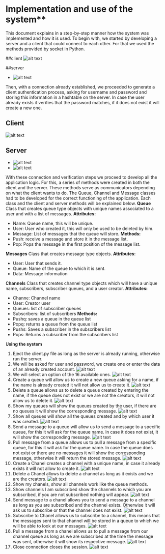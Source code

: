 # Implementation and use of the system**

This document explains in a step-by-step manner how the system was implemented and how it is used.
To begin with, we started by developing a server and a client that could connect to each other. For that we used the methods provided by socket in Python. 

##client
![alt text](https://raw.githubusercontent.com/svalenciaaq/Trabajo1Telematica/master/resources/c1.png)
 
 
##server
* ![alt text](https://raw.githubusercontent.com/svalenciaaq/Trabajo1Telematica/master/resources/s1.png)
 
Then, with a connection already established, we proceeded to generate a client authentication process, asking for username and password and storing this information in a hashtable on the server. In case the user already exists it verifies that the password matches, if it does not exist it will create a new one. 


## Client

  ![alt text](https://raw.githubusercontent.com/svalenciaaq/Trabajo1Telematica/master/resources/c2.png)
  
  
## Server 
* ![alt text](https://raw.githubusercontent.com/svalenciaaq/Trabajo1Telematica/master/resources/s2.png)
* ![alt text](https://raw.githubusercontent.com/svalenciaaq/Trabajo1Telematica/master/resources/s3.png)


With these connection and verification steps we proceed to develop all the application logic.
For this, a series of methods were created in both the client and the server. These methods serve as communicators depending on what the client wants to do. 
The Queue, Channel and Message classes had to be developed for the correct functioning of the application. 
Each class and the client and server methods will be explained below.
**Queue**
Class that creates queue type objects with unique names associated to a user and with a list of messages.
**Attributes:** 
- Name: Queue name, this will be unique.
- User: User who created it, this will only be used to be deleted by him.
- Message: List of messages that the queue will store.
**Methods:**
- Push: receive a message and store it in the message list.
- Pop: Pops the message in the first position of the message list.

**Messages**
Class that creates message type objects.
**Attributes:** 
- User: User that sends it.
- Queue: Name of the queue to which it is sent.
- Data: Message information

**Channels**
Class that creates channel type objects which will have a unique name, subscribers, subscriber queues, and a user creator.
**Attributes:** 
- Channe: Channel name
- User: Creator user
- Queues: list of subscriber queues
- Subscribers: list of subscribers
**Methods:** 
- Pushq: saves a queue in the queue list
- Popq: returns a queue from the queue list
- Pushs: Saves a subscriber in the subscribers list
- Pops: Returns a subscriber from the subscribers list

**Using the system**
1.	Eject the client.py file as long as the server is already running, otherwise run the server.
2. We will be asked for user and password, we create one or enter the data of an already created account.
 ![alt text](https://raw.githubusercontent.com/svalenciaaq/Trabajo1Telematica/master/resources/1.png)
3. We will select an option of the 16 available ones. 
 ![alt text](https://raw.githubusercontent.com/svalenciaaq/Trabajo1Telematica/master/resources/2.png)
4.	Create a queue will allow us to create a new queue asking for a name, if the name is already created it will not allow us to create it. 
![alt text](https://raw.githubusercontent.com/svalenciaaq/Trabajo1Telematica/master/resources/3.png)
5.	Delete a queue allows us to delete a queue created by entering the name, if the queue does not exist or we are not the creators, it will not allow us to delete it.
![alt text](https://raw.githubusercontent.com/svalenciaaq/Trabajo1Telematica/master/resources/4.png)
6.	Show my queues will show the queues created by the user, if there are no queues it will show the corresponding message.
 ![alt text](https://raw.githubusercontent.com/svalenciaaq/Trabajo1Telematica/master/resources/5.png)
7.	Show all queues will show all the queues created and by which user it was created.
 ![alt text](https://raw.githubusercontent.com/svalenciaaq/Trabajo1Telematica/master/resources/6.png)
8.	Send a message to a queue will allow us to send a message to a specific queue, for this it will ask for the queue name. In case it does not exist, it will show the corresponding message.
 ![alt text](https://raw.githubusercontent.com/svalenciaaq/Trabajo1Telematica/master/resources/7.png)
9.	Pull message from a queue allows us to pull a message from a specific queue, for this it will ask for the queue name. In case the queue does not exist or there are no messages it will show the corresponding message, otherwise it will return the stored message.
 ![alt text](https://raw.githubusercontent.com/svalenciaaq/Trabajo1Telematica/master/resources/8.png)
10.	Create a Chanel creates a channel with a unique name, in case it already exists it will not allow to create it.
 ![alt text](https://raw.githubusercontent.com/svalenciaaq/Trabajo1Telematica/master/resources/9.png)
11.	Delete a Chanel allows to delete a channel as long as it exists and we are the creators.
![alt text](https://raw.githubusercontent.com/svalenciaaq/Trabajo1Telematica/master/resources/10.png)
12.	Show my chanels, show all channels work like the queue methods.
13.	Show channels I am subscribed show the channels to which you are subscribed, if you are not subscribed nothing will appear.
 ![alt text](https://raw.githubusercontent.com/svalenciaaq/Trabajo1Telematica/master/resources/11.png)
14.	Send message to a chanel allows you to send a message to a channel as long as you are subscribed and the channel exists. Otherwise it will ask us to subscribe or that the channel does not exist.
 ![alt text](https://raw.githubusercontent.com/svalenciaaq/Trabajo1Telematica/master/resources/12.png)
15.	Subscribe to Chanel allows us to subscribe to a channel, this means that the messages sent to that channel will be stored in a queue to which we will be able to look at our messages.
 ![alt text](https://raw.githubusercontent.com/svalenciaaq/Trabajo1Telematica/master/resources/13.png)
16.	Pull a message from a chanel allows us to pull a message from our channel queue as long as we are subscribed at the time the message was sent, otherwise it will show its respective message. 
![alt text](https://raw.githubusercontent.com/svalenciaaq/Trabajo1Telematica/master/resources/15.png)
17.	Close connection closes the session. 
![alt text](https://raw.githubusercontent.com/svalenciaaq/Trabajo1Telematica/master/resources/16.png)
